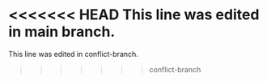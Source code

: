 <<<<<<< HEAD
This line was edited in main branch. 
=======
This line was edited in conflict-branch. 
>>>>>>> conflict-branch
